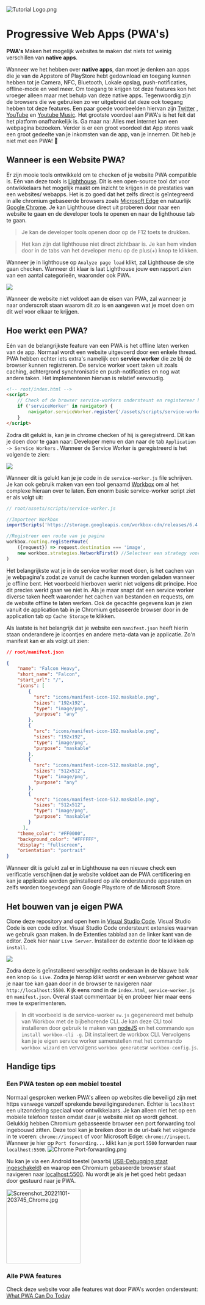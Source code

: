 

![Tutorial Logo.png](https://github.com/StevenSlaa/PWA-Basics/blob/main/docs/images/Tutorial%20Logo.png?raw=true)

# Progressive Web Apps (PWA's)

**PWA's** Maken het mogelijk websites te maken dat niets tot weinig verschillen van **native apps**.

Wanneer we het hebben over **native apps**, dan moet je denken aan apps die je van de Appstore of PlayStore hebt gedownload en toegang kunnen hebben tot je Camera, NFC, Bluetooth, Lokale opslag, push-notificaties, offline-mode en veel meer. Om toegang te krijgen tot deze features kon het vroeger alleen maar met behulp van deze native apps. Tegenwoordig zijn de browsers die we gebruiken zo ver uitgebreid dat deze ook toegang hebben tot deze features. Een paar goede voorbeelden hiervan zijn [Twitter](https://twitter.com/home?lang=nl) , [YouTube](https://youtube.com) en [Youtube Music](https://music.youtube.com). Het grootste voordeel aan PWA's is het feit dat het platform onafhankelijk is. Ga maar na: Alles met internet kan een webpagina bezoeken. Verder is er een groot voordeel dat App stores vaak een groot gedeelte van je inkomsten van de app, van je innemen. Dit heb je niet met een PWA! 🤑

## Wanneer is een Website PWA?

Er zijn mooie tools ontwikkeld om te checken of je website PWA compatible is. Eén van deze tools is [Lighthouse](https://github.com/GoogleChrome/lighthouse). Dit is een open-source tool dat voor ontwikkelaars het mogelijk maakt om inzicht te krijgen in de prestaties van een websites/ webapps. Het is zo goed dat het zelfs direct is geïntegreerd in alle chromium gebaseerde browsers zoals [Microsoft Edge](https://www.microsoft.com/edge) en natuurlijk [Google Chrome](https://www.google.com/chrome).
Je kan Lighthouse direct uit proberen door naar een website te gaan en de developer tools te openen en naar de lighthouse tab te gaan.

> Je kan de developer tools openen door op de F12 toets te drukken.

> Het kan zijn dat lighthouse niet direct zichtbaar is. Je kan hem vinden door in de tabs van het developer menu op de plus(+) knop te klikken.

Wanneer je in lighthouse op `Analyze page load` klikt, zal Lighthouse de site gaan checken. Wanneer dit klaar is laat Lighthouse jouw een rapport zien van een aantal categorieën, waaronder ook PWA.

![](https://github.com/StevenSlaa/PWA-Basics/blob/main/docs/images/Lighouse%20Categories.png?raw=true)

Wanneer de website niet voldoet aan de eisen van PWA, zal wanneer je naar onderscrolt staan waarom dit zo is en aangeven wat je moet doen om dit wel voor elkaar te krijgen.

## Hoe werkt een PWA?

Eén van de belangrijkste feature van een PWA is het offline laten werken van de app. Normaal wordt een website uitgevoerd door een enkele thread. PWA hebben echter iets extra's namelijk een **service worker** die ze bij de browser kunnen registreren. De service worker voert taken uit zoals caching, achtergrond synchronisatie en push-notificaties en nog wat andere taken. Het implementeren hiervan is relatief eenvoudig.

```html
<!-- root/index.html -->
<script>
    // Check of de browser service-workers ondersteunt en registereer hem dan
    if ('serviceWorker' in navigator) {
        navigator.serviceWorker.register('/assets/scripts/service-worker.js')
    }
</script>
```

Zodra dit gelukt is, kan je in chrome checken of hij is geregistreerd. Dit kan je doen door te gaan naar: Developer menu en dan naar de tab `Application -> Service Workers` . Wanneer de Service Worker is geregistreerd is het volgende te zien:

![](https://github.com/StevenSlaa/PWA-Basics/blob/main/docs/images/Application%20Menu.png?raw=true)

Wanneer dit is gelukt kan je je code in de `service-worker.js` file schrijven. Je kan ook gebruik maken van een tool genaamd [Workbox](https://developer.chrome.com/docs/workbox) om al het complexe hieraan over te laten. Een enorm basic service-worker script ziet er als volgt uit:

```javascript
// root/assets/scripts/service-worker.js

//Importeer Workbox
importScripts('https://storage.googleapis.com/workbox-cdn/releases/6.4.1/workbox-sw.js');

//Registreer een route van je pagina
workbox.routing.registerRoute(
    ({request}) => request.destination === 'image',
    new workbox.strategies.NetworkFirst() //Selecteer een strategy voor het cachen van bestanden
)
```

Het belangrijkste wat je in de service worker moet doen, is het cachen van je webpagina's zodat ze vanuit de cache kunnen worden geladen wanneer je offline bent. Het voorbeeld hierboven werkt niet volgens dit principe. Hoe dit precies werkt gaan we niet in. Als je maar snapt dat een service worker diverse taken heeft waaronder het cachen van bestanden en requests, om de website offline te laten werken. Ook de gecachte gegevens kun je zien vanuit de application tab in je Chromium gebaseerde browser door in de application tab op `Cache Storage` te klikken. 

Als laatste is het belangrijk dat je website een `manifest.json` heeft hierin staan onderandere je icoontjes en andere meta-data van je applicatie. Zo'n manifest kan er als volgt uit zien:

```json
// root/manifest.json

{
    "name": "Falcon Heavy",
    "short_name": "Falcon",
    "start_url": "/",
    "icons": [
        {
          "src": "icons/manifest-icon-192.maskable.png",
          "sizes": "192x192",
          "type": "image/png",
          "purpose": "any"
        },
        {
          "src": "icons/manifest-icon-192.maskable.png",
          "sizes": "192x192",
          "type": "image/png",
          "purpose": "maskable"
        },
        {
          "src": "icons/manifest-icon-512.maskable.png",
          "sizes": "512x512",
          "type": "image/png",
          "purpose": "any"
        },
        {
          "src": "icons/manifest-icon-512.maskable.png",
          "sizes": "512x512",
          "type": "image/png",
          "purpose": "maskable"
        }
      ],
    "theme_color": "#FF0000",
    "background_color": "#FFFFFF",
    "display": "fullscreen",
    "orientation": "portrait"
}
```

Wanneer dit is gelukt zal er in Lighthouse na een nieuwe check een verificatie verschijnen dat je website voldoet aan de PWA certificering en kan je applicatie worden geïnstalleerd op alle ondersteunde apparaten en zelfs worden toegevoegd aan Google Playstore of de Microsoft Store.

## Het bouwen van je eigen PWA

Clone deze repository and open hem in [Visual Studio Code](https://code.visualstudio.com/). Visual Studio Code is een code editor. Visual Studio Code ondersteunt extensies waarvan we gebruik gaan maken. In de Extenties tabblad aan de linker kant van de editor. Zoek hier naar `Live Server`. Installeer de extentie door te klikken op `install`.

![](https://github.com/StevenSlaa/PWA-Basics/blob/main/docs/images/Live%20Server%20Extension.png?raw=true)

Zodra deze is geïnstalleerd verschijnt rechts onderaan in de blauwe balk een knop `Go Live`. Zodra je hierop klikt wordt er een webserver gehost waar je naar toe kan gaan door in de browser te navigeren naar `http://localhost:5500`. Kijk eens rond in de `index.html`, `service-worker.js` en `manifest.json`. Overal staat commentaar bij en probeer hier maar eens mee te experimenteren. 

> In dit voorbeeld is de service-worker `sw.js` gegenereerd met behulp van Workbox met de bijbehorende CLI. Je kan deze CLI tool installeren door gebruik te maken van [nodeJS](https://nodejs.org/en/) en het commando `npm install workbox-cli -g`. Dit installeert de workbox CLI. Vervolgens kan je je eigen service worker samenstellen met het commando `workbox wizard` en vervolgens `workbox generateSW workbox-config.js`.

## Handige tips

### Een PWA testen op een mobiel toestel

Normaal gesproken werken PWA's alleen op websites die beveiligd zijn met https vanwege vanzelf sprekende beveiligingsredenen. Echter is `localhost` een uitzondering speciaal voor ontwikkelaars. Je kan alleen niet het op een mobiele telefoon testen omdat daar je website niet op wordt gehost. Gelukkig hebben Chromium gebasseerde browser een port forwarding tool ingebouwd zitten. Deze tool kan je breiken door in de url-balk het volgende in te voeren: `chrome://inspect` of voor Microsoft Edge: `chrome://inspect`. Wanneer je hier op `Port forwarding...` klikt kan je port `5500` forwarden naar `localhost:5500`.
![Chrome Port-forwarding.png](https://github.com/StevenSlaa/PWA-Basics/blob/main/docs/images/Chrome%20Port-forwarding.png?raw=true)

Nu kan je via een Android toestel (waarbij [USB-Debugging staat ingeschakeld](https://www.embarcadero.com/starthere/xe5/mobdevsetup/android/en/enabling_usb_debugging_on_an_android_device.html)) en waarop een Chromium gebaseerde browser staat navigeren naar [localhost:5500](http://localhost:5500). Nu wordt je als je het goed hebt gedaan door gestuurd naar je PWA.

<img title="" src="https://github.com/StevenSlaa/PWA-Basics/blob/main/docs/images/screenshot.jpg?raw=true" alt="Screenshot_20221101-203745_Chrome.jpg" width="194">

### Alle PWA features

Check deze website voor alle features wat door PWA's worden ondersteunt: [What PWA Can Do Today](https://whatpwacando.today/)
